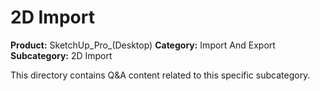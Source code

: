 # 2D Import

**Product:** SketchUp_Pro_(Desktop)
**Category:** Import And Export
**Subcategory:** 2D Import

This directory contains Q&A content related to this specific subcategory.
